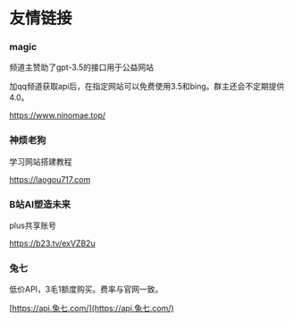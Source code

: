 # 友情链接

### magic

频道主赞助了gpt-3.5的接口用于公益网站

加qq频道获取api后，在指定网站可以免费使用3.5和bing。群主还会不定期提供4.0。

https://www.ninomae.top/

### 神烦老狗

学习网站搭建教程

https://laogou717.com

### B站AI塑造未来

plus共享账号

https://b23.tv/exVZB2u

### 兔七

低价API，3毛1额度购买。费率与官网一致。

[https://api.兔七.com/](https://api.兔七.com/)
